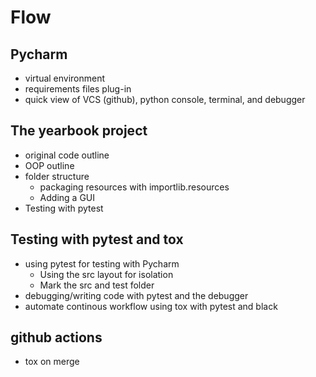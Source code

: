 # Flow
## Pycharm
- virtual environment
- requirements files plug-in
- quick view of VCS (github), python console, terminal, and debugger

## The yearbook project
- original code outline
- OOP outline
- folder structure
  - packaging resources with importlib.resources
  - Adding a GUI
- Testing with pytest

## Testing with pytest and tox
- using pytest for testing with Pycharm
  - Using the src layout for isolation
  - Mark the src and test folder
- debugging/writing code with pytest and the debugger
- automate continous workflow using tox with pytest and black

## github actions 
- tox on merge

